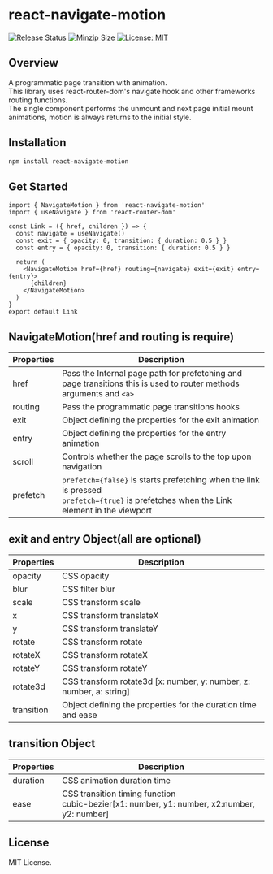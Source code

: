 # react-navigate-motion

[![Release Status](https://img.shields.io/github/release/su-pull/react-navigate-motion.svg)](https://github.com/su-pull/react-navigate-motion/releases/latest)
[![Minzip Size](https://img.shields.io/bundlephobia/minzip/react-navigate-motion)](https://bundlephobia.com/package/react-navigate-motion)
[![License: MIT](https://img.shields.io/badge/License-MIT-blue.svg)](https://opensource.org/licenses/MIT)

## Overview

A programmatic page transition with animation.  
This library uses react-router-dom's navigate hook and other frameworks routing functions.  
The single component performs the unmount and next page initial mount animations, motion is always returns to the initial style.

## Installation

```sh
npm install react-navigate-motion
```

## Get Started

```tsx
import { NavigateMotion } from 'react-navigate-motion'
import { useNavigate } from 'react-router-dom'

const Link = ({ href, children }) => {
  const navigate = useNavigate()
  const exit = { opacity: 0, transition: { duration: 0.5 } }
  const entry = { opacity: 0, transition: { duration: 0.5 } }

  return (
    <NavigateMotion href={href} routing={navigate} exit={exit} entry={entry}>
      {children}
    </NavigateMotion>
  )
}
export default Link
```

## NavigateMotion(href and routing is require)

| Properties | Description                                                                                                                                 |
| ---------- | ------------------------------------------------------------------------------------------------------------------------------------------- |
| href       | Pass the Internal page path for prefetching and page transitions this is used to router methods arguments and `<a>`                         |
| routing    | Pass the programmatic page transitions hooks                                                                                                |
| exit       | Object defining the properties for the exit animation                                                                                       |
| entry      | Object defining the properties for the entry animation                                                                                      |
| scroll     | Controls whether the page scrolls to the top upon navigation                                                                                |
| prefetch   | `prefetch={false}` is starts prefetching when the link is pressed<br> `prefetch={true}` is prefetches when the Link element in the viewport |

## exit and entry Object(all are optional)

| Properties | Description                                                         |
| ---------- | ------------------------------------------------------------------- |
| opacity    | CSS opacity                                                         |
| blur       | CSS filter blur                                                     |
| scale      | CSS transform scale                                                 |
| x          | CSS transform translateX                                            |
| y          | CSS transform translateY                                            |
| rotate     | CSS transform rotate                                                |
| rotateX    | CSS transform rotateX                                               |
| rotateY    | CSS transform rotateY                                               |
| rotate3d   | CSS transform rotate3d [x: number, y: number, z: number, a: string] |
| transition | Object defining the properties for the duration time and ease       |

## transition Object

| Properties | Description                                                                                    |
| ---------- | ---------------------------------------------------------------------------------------------- |
| duration   | CSS animation duration time                                                                    |
| ease       | CSS transition timing function<br> cubic-bezier[x1: number, y1: number, x2:number, y2: number] |

## License

MIT License.
